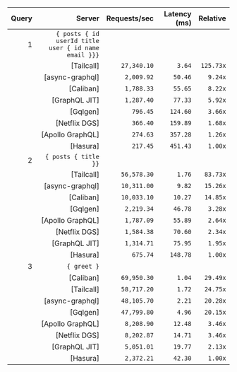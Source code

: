 <!-- PERFORMANCE_RESULTS_START -->

| Query | Server | Requests/sec | Latency (ms) | Relative |
|-------:|--------:|--------------:|--------------:|---------:|
| 1 | `{ posts { id userId title user { id name email }}}` |
|| [Tailcall] | `27,340.10` | `3.64` | `125.73x` |
|| [async-graphql] | `2,009.92` | `50.46` | `9.24x` |
|| [Caliban] | `1,788.33` | `55.65` | `8.22x` |
|| [GraphQL JIT] | `1,287.40` | `77.33` | `5.92x` |
|| [Gqlgen] | `796.45` | `124.60` | `3.66x` |
|| [Netflix DGS] | `366.40` | `159.89` | `1.68x` |
|| [Apollo GraphQL] | `274.63` | `357.28` | `1.26x` |
|| [Hasura] | `217.45` | `451.43` | `1.00x` |
| 2 | `{ posts { title }}` |
|| [Tailcall] | `56,578.30` | `1.76` | `83.73x` |
|| [async-graphql] | `10,311.00` | `9.82` | `15.26x` |
|| [Caliban] | `10,033.10` | `10.27` | `14.85x` |
|| [Gqlgen] | `2,219.34` | `46.78` | `3.28x` |
|| [Apollo GraphQL] | `1,787.09` | `55.89` | `2.64x` |
|| [Netflix DGS] | `1,584.38` | `70.60` | `2.34x` |
|| [GraphQL JIT] | `1,314.71` | `75.95` | `1.95x` |
|| [Hasura] | `675.74` | `148.78` | `1.00x` |
| 3 | `{ greet }` |
|| [Caliban] | `69,950.30` | `1.04` | `29.49x` |
|| [Tailcall] | `58,717.20` | `1.72` | `24.75x` |
|| [async-graphql] | `48,105.70` | `2.21` | `20.28x` |
|| [Gqlgen] | `47,799.80` | `4.96` | `20.15x` |
|| [Apollo GraphQL] | `8,208.90` | `12.48` | `3.46x` |
|| [Netflix DGS] | `8,202.87` | `14.71` | `3.46x` |
|| [GraphQL JIT] | `5,051.01` | `19.77` | `2.13x` |
|| [Hasura] | `2,372.21` | `42.30` | `1.00x` |

<!-- PERFORMANCE_RESULTS_END -->
